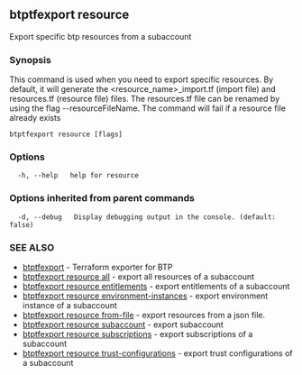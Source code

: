 ## btptfexport resource

Export specific btp resources from a subaccount

### Synopsis


This command is used when you need to export specific resources.
By default, it will generate the <resource_name>_import.tf (import file) and resources.tf (resource file) files.
The resources.tf file can be renamed by using the flag --resourceFileName.
The command will fail if a resource file already exists

```
btptfexport resource [flags]
```

### Options

```
  -h, --help   help for resource
```

### Options inherited from parent commands

```
  -d, --debug   Display debugging output in the console. (default: false)
```

### SEE ALSO

* [btptfexport](btptfexport.md)	 - Terraform exporter for BTP
* [btptfexport resource all](btptfexport_resource_all.md)	 - export all resources of a subaccount
* [btptfexport resource entitlements](btptfexport_resource_entitlements.md)	 - export entitlements of a subaccount
* [btptfexport resource environment-instances](btptfexport_resource_environment-instances.md)	 - export environment instance of a subaccount
* [btptfexport resource from-file](btptfexport_resource_from-file.md)	 - export resources from a json file.
* [btptfexport resource subaccount](btptfexport_resource_subaccount.md)	 - export subaccount
* [btptfexport resource subscriptions](btptfexport_resource_subscriptions.md)	 - export subscriptions of a subaccount
* [btptfexport resource trust-configurations](btptfexport_resource_trust-configurations.md)	 - export trust configurations of a subaccount

